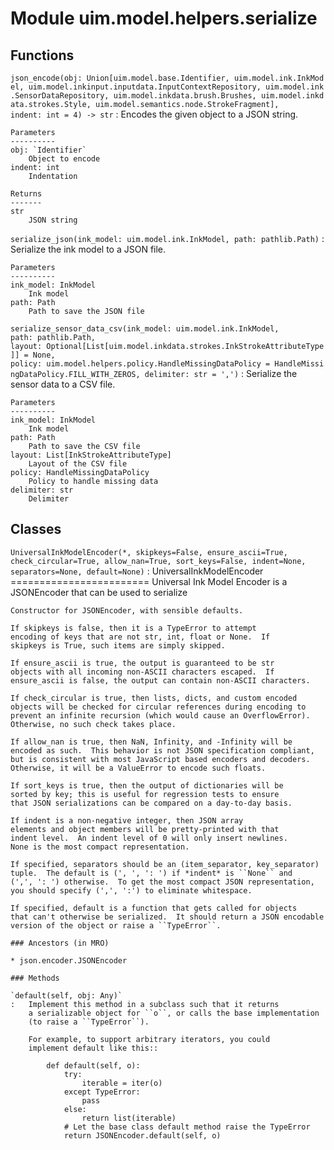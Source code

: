 Module uim.model.helpers.serialize
==================================

Functions
---------

    
`json_encode(obj: Union[uim.model.base.Identifier, uim.model.ink.InkModel, uim.model.inkinput.inputdata.InputContextRepository, uim.model.ink.SensorDataRepository, uim.model.inkdata.brush.Brushes, uim.model.inkdata.strokes.Style, uim.model.semantics.node.StrokeFragment], indent: int = 4) ‑> str`
:   Encodes the given object to a JSON string.
    
    Parameters
    ----------
    obj: `Identifier`
        Object to encode
    indent: int
        Indentation
    
    Returns
    -------
    str
        JSON string

    
`serialize_json(ink_model: uim.model.ink.InkModel, path: pathlib.Path)`
:   Serialize the ink model to a JSON file.
    
    Parameters
    ----------
    ink_model: InkModel
        Ink model
    path: Path
        Path to save the JSON file

    
`serialize_sensor_data_csv(ink_model: uim.model.ink.InkModel, path: pathlib.Path, layout: Optional[List[uim.model.inkdata.strokes.InkStrokeAttributeType]] = None, policy: uim.model.helpers.policy.HandleMissingDataPolicy = HandleMissingDataPolicy.FILL_WITH_ZEROS, delimiter: str = ',')`
:   Serialize the sensor data to a CSV file.
    
    Parameters
    ----------
    ink_model: InkModel
        Ink model
    path: Path
        Path to save the CSV file
    layout: List[InkStrokeAttributeType]
        Layout of the CSV file
    policy: HandleMissingDataPolicy
        Policy to handle missing data
    delimiter: str
        Delimiter

Classes
-------

`UniversalInkModelEncoder(*, skipkeys=False, ensure_ascii=True, check_circular=True, allow_nan=True, sort_keys=False, indent=None, separators=None, default=None)`
:   UniversalInkModelEncoder
    ========================
    Universal Ink Model Encoder is a JSONEncoder that can be used to serialize
    
    Constructor for JSONEncoder, with sensible defaults.
    
    If skipkeys is false, then it is a TypeError to attempt
    encoding of keys that are not str, int, float or None.  If
    skipkeys is True, such items are simply skipped.
    
    If ensure_ascii is true, the output is guaranteed to be str
    objects with all incoming non-ASCII characters escaped.  If
    ensure_ascii is false, the output can contain non-ASCII characters.
    
    If check_circular is true, then lists, dicts, and custom encoded
    objects will be checked for circular references during encoding to
    prevent an infinite recursion (which would cause an OverflowError).
    Otherwise, no such check takes place.
    
    If allow_nan is true, then NaN, Infinity, and -Infinity will be
    encoded as such.  This behavior is not JSON specification compliant,
    but is consistent with most JavaScript based encoders and decoders.
    Otherwise, it will be a ValueError to encode such floats.
    
    If sort_keys is true, then the output of dictionaries will be
    sorted by key; this is useful for regression tests to ensure
    that JSON serializations can be compared on a day-to-day basis.
    
    If indent is a non-negative integer, then JSON array
    elements and object members will be pretty-printed with that
    indent level.  An indent level of 0 will only insert newlines.
    None is the most compact representation.
    
    If specified, separators should be an (item_separator, key_separator)
    tuple.  The default is (', ', ': ') if *indent* is ``None`` and
    (',', ': ') otherwise.  To get the most compact JSON representation,
    you should specify (',', ':') to eliminate whitespace.
    
    If specified, default is a function that gets called for objects
    that can't otherwise be serialized.  It should return a JSON encodable
    version of the object or raise a ``TypeError``.

    ### Ancestors (in MRO)

    * json.encoder.JSONEncoder

    ### Methods

    `default(self, obj: Any)`
    :   Implement this method in a subclass such that it returns
        a serializable object for ``o``, or calls the base implementation
        (to raise a ``TypeError``).
        
        For example, to support arbitrary iterators, you could
        implement default like this::
        
            def default(self, o):
                try:
                    iterable = iter(o)
                except TypeError:
                    pass
                else:
                    return list(iterable)
                # Let the base class default method raise the TypeError
                return JSONEncoder.default(self, o)